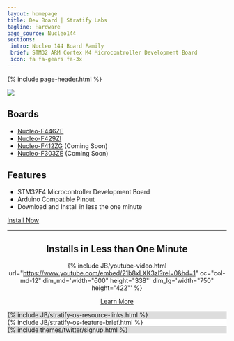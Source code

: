 ```yaml
---
layout: homepage
title: Dev Board | Stratify Labs
tagline: Hardware
page_source: Nucleo144
sections:
 intro: Nucleo 144 Board Family
 brief: STM32 ARM Cortex M4 Microcontroller Development Board
 icon: fa fa-gears fa-3x
---
```


{% include page-header.html %}

<div class="container">
<div class="row header_row">
<div class="col-md-5">

<img class="post_image" src="{{ BASE_PATH }}/images/nucleo-f446ze.png" />


</div>

<div class="col-md-7">


<h2>Boards</h2>

<ul>
    <li><a href="https://github.com/StratifyLabs/Nucleo-F446ZE" target="_blank">Nucleo-F446ZE</a></li>
    <li><a href="https://github.com/StratifyLabs/Nucleo-F429ZI" target="_blank">Nucleo-F429ZI</a></li>
    <li><a href="https://github.com/StratifyLabs/Nucleo-F412ZG" target="_blank">Nucleo-F412ZG</a> (Coming Soon)</li>
    <li><a href="https://github.com/StratifyLabs/Nucleo-F303ZE" target="_blank">Nucleo-F303ZE</a> (Coming Soon)</li>
</ul>


<h2>Features</h2>

<ul>
<li>STM32F4 Microcontroller Development Board</li>
<li>Arduino Compatible Pinout</li>
<li>Download and Install in less the one minute</li>
</ul>

<a href="{{ BASE_URL }}/user%20guides/2018/02/10/Installing-StratifyOS-on-Nucleo-F446ZE/" class="btn btn-success btn-lg">Install Now</a>

</div>
</div>

<hr />
<center>
<h2>Installs in Less than One Minute</h2>

{% include JB/youtube-video.html
	url="https://www.youtube.com/embed/21b8xLXK3zI?rel=0&hd=1"
    cc="col-md-12"
	dim_md='width="600" height="338"'
	dim_lg='width="750" height="422"'
%}

<a href="{{ BASE_URL }}/user%20guides/2018/02/10/Installing-StratifyOS-on-Nucleo-F446ZE/" class="btn btn-success btn-lg">Learn More</a>
</center>

<p> </p>

</div>

<div style="background: #ddd; height: auto">
  {% include JB/stratify-os-resource-links.html %}
</div>

<div style="background: #fff; height: auto">
  {% include JB/stratify-os-feature-brief.html %}
</div>




<div style="background: #ddd;">
	<div class="container">
		{% include themes/twitter/signup.html %}
	</div>
</div>
